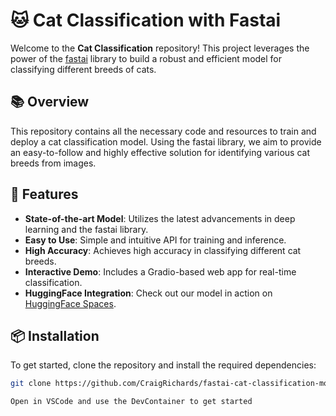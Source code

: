 # 🐱 Cat Classification with Fastai

Welcome to the **Cat Classification** repository! This project leverages the power of the [fastai](https://www.fast.ai/) library to build a robust and efficient model for classifying different breeds of cats.

## 📚 Overview

This repository contains all the necessary code and resources to train and deploy a cat classification model. Using the fastai library, we aim to provide an easy-to-follow and highly effective solution for identifying various cat breeds from images.

## 🚀 Features

- **State-of-the-art Model**: Utilizes the latest advancements in deep learning and the fastai library.
- **Easy to Use**: Simple and intuitive API for training and inference.
- **High Accuracy**: Achieves high accuracy in classifying different cat breeds.
- **Interactive Demo**: Includes a Gradio-based web app for real-time classification.
- **HuggingFace Integration**: Check out our model in action on [HuggingFace Spaces](https://huggingface.co/spaces/CraigRichards/fastai_pet_clasifier).

## 📦 Installation

To get started, clone the repository and install the required dependencies:

```sh
git clone https://github.com/CraigRichards/fastai-cat-classification-model

Open in VSCode and use the DevContainer to get started


